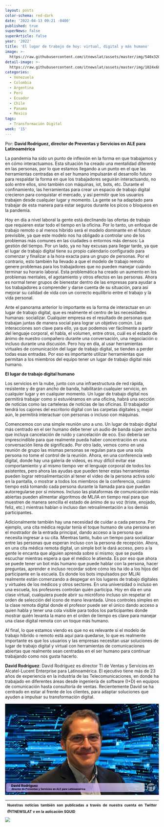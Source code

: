 ```yaml
---
layout: posts
color-schema: red-dark
date: '2022-04-13 09:21 -0400'
published: true
superNews: false
superArticle: false
year: '2022'
title: 'El lugar de trabajo de hoy: virtual, digital y más humano'
image: >-
  https://raw.githubusercontent.com/itnewslat/assets/master/img/540x320/David-Rodriguez-ALE-p.jpg
detail-image: >-
  https://raw.githubusercontent.com/itnewslat/assets/master/img/1024x680/David-Rodriguez-ALE-g.jpg
categories:
  - Venezuela
  - Colombia
  - Argentina
  - Perú
  - Ecuador
  - Chile
  - Panama
  - Mexico
tags:
  - Transformación Digital
week: '15'
---
```

Por: **David Rodríguez, director de Preventas y Servicios en ALE para Latinoamérica**

La pandemia ha sido un punto de inflexión en la forma en que trabajamos y en cómo interactuamos. Esta situación ha creado una mentalidad diferente en las personas, por lo que estamos llegando a un punto en el que las herramientas centradas en el ser humano impulsarán el desarrollo futuro para respaldar la forma en que los trabajadores seguirán interactuando, no solo entre ellos, sino también con máquinas, iot, bots, etc.
Durante el confinamiento, las herramientas para crear un espacio de trabajo digital crecieron para conquistar el mercado, y así permitir que los usuarios trabajen desde cualquier lugar y momento. La gente se ha adaptado para trabajar de esta manera para estar seguros durante los picos o bloqueos en la pandemia. 

Hoy en día a nivel laboral la gente está declinando las ofertas de trabajo que requieren estar todo el tiempo en la oficina. Por lo tanto, un enfoque de trabajo remoto o al menos híbrido será el modelo dominante en el futuro previsible, ya que este modelo nos ha obligado a controlar uno de los problemas más comunes en las ciudades o entornos más densos: La gestión del tiempo. Por un lado, ya no hay excusas para llegar tarde, ya que el lugar de trabajo digital tiene su propio calendario configurado para comenzar y finalizar a la hora exacta para un grupo de personas. Por el contrario, esto también ha llevado a que el modelo de trabajo remoto genere problemas para los trabajadores que no pueden manejar cuándo terminar su horario laboral. Esta problemática ha creado un aumento en los problemas mentales, el agotamiento y otros efectos en las personas. Ahora es normal tener grupos de bienestar dentro de las empresas para ayudar a los trabajadores a comprender y darse cuenta de su situación, para así mejorar su calidad de vida con un correcto equilibrio entre el trabajo y la vida personal. 

Ante el panorama anterior lo importante es la forma de interactuar en un lugar de trabajo digital, que es realmente el centro de las necesidades humanas: socializar. Cualquier empresa es el resultado de personas que trabajan juntas de manera social para lograr un objetivo común. Las interacciones son clave para ello, ya que podemos ver fácilmente a partir del lenguaje corporal, el habla, el volumen, entre otros, cuál es el estado de ánimo de nuestro compañero durante una conversación, una negociación o incluso durante una discusión. Pero hoy en día, al usar herramientas virtuales de comunicación del lugar de trabajo digital, se tienden a perder todas esas entradas. Por eso es importante utilizar herramientas que permitan a los miembros del equipo tener un lugar de trabajo digital más humano.

**El lugar de trabajo digital humano**

Los servicios en la nube, junto con una infraestructura de red rápida, resistente y de gran ancho de banda, habilitarán cualquier servicio, en cualquier lugar y en cualquier momento. Un lugar de trabajo digital nos permitirá trabajar como si estuviéramos en una oficina, habrá una sección de noticias como las carteleras de noticias de las oficinas. El trabajador tendrá los cajones del escritorio digital con las carpetas digitales y, mejor aún, le permitirá interactuar con personas o incluso con máquinas.

Comencemos con una simple reunión uno a uno. Un lugar de trabajo digital más centrado en el ser humano debe tener un audio de banda súper ancha que incluya cancelación de ruido y cancelación de eco. Eso debería ser imprescindible para que realmente pueda haber concentración en una conversación llena de significado. Por otro lado, vemos como en una reunión de grupo las mismas personas se regulan para que una sola persona no tome el control de la reunión. Ahora, en una conferencia web digital, donde hay una galería de videos, es muy difícil evitar ese comportamiento y al mismo tiempo ver el lenguaje corporal de todos los asistentes, pero ahora las ayudas que pueden tener estas herramientas pueden lograr retroalimentación al tener el video de la persona activa solo en la pantalla, o mostrar a todos los miembros de la conferencia, cuánto tiempo está tomando cada persona durante la llamada para que puedan autorregularse por sí mismos. Incluso las plataformas de comunicación más abiertas pueden alimentar algoritmos de ML/IA en tiempo real para que muestren de manera sencilla el estado de ánimo de su voz (triste, enojado, feliz, etc.) mientras hablan o incluso dan retroalimentación a los demás participantes. 

Adicionalmente también hay una necesidad de cuidar a cada persona. Por ejemplo, una cita médica regular tenía el toque humano de una persona en el mostrador de la entrada principal, dando acceso a la persona que necesita ingresar a su cita. Mientras tanto, hubo un tiempo para socializar entre las personas que esperan incluso con la persona de recepción. Ahora, en una cita médica remota digital, un simple bot le dará acceso, pero a la gente le encanta que alguien aprenda sobre sí mismo; que se pueda escuchar mientras espera a que el médico le atienda. Es por eso que ahora se puede tener un bot más humano que puede hablar con la persona, hacer preguntas, aprender e incluso recordar sobre cómo les ha ido a los hijos del participante en la escuela. Es donde los bots impulsados por ML/AI realmente están comenzando a despegar en los lugares de trabajo digitales y virtuales de los médicos y otros sectores.  En una universidad o incluso en una escuela, los profesores controlan quién participa. Hoy en día en una clase virtual, cualquiera puede abrir su micrófono incluso sin respetar el orden de selección del icono de mano levantada. Unos controles simples en la clase remota digital donde el profesor puede ser el único dando acceso a quien habla y tener una cola visible para todos los participantes donde mostrar quién levanta la mano en el orden de tiempo es clave para manejar una clase digital remota con un toque más humano.

Al final, lo que estamos viendo es que no es relevante si el modelo de trabajo híbrido o remoto está aquí para quedarse, lo que es realmente importante es que los usuarios y las empresas necesitan usar soluciones de lugar de trabajo digital y virtual con herramientas de comunicaciones abiertas que realmente sean centradas en el ser humano para continuar trabajando como nos gusta hacerlo.

**David Rodríguez**: David Rodríguez es director TI de Ventas y Servicios en Alcatel-Lucent Enterprise para Latinoamérica. El ejecutivo tiene más de 23 años de experiencia en la industria de las Telecomunicaciones, en donde ha trabajado en diferentes áreas desde ingeniería de software (I+D) en equipos de comunicación hasta consultoría de ventas. Recientemente David se ha centrado en estar al frente de los clientes, para adaptar soluciones que ayuden a impulsar su transformación digital. 

![](https://raw.githubusercontent.com/itnewslat/assets/master/img/540x320/David-Rodriguez-ALE-p.jpg)

<table style="height: 42px;" width="569">
<tbody>
<tr>
<td style="text-align: justify;"><sub><strong>Nuestras noticias también son publicadas a través de nuestra cuenta en Twitter <a href="https://twitter.com/itnewslat?lang=es">@ITNEWSLAT</a> y en la aplicación <a href="https://squidapp.co/en/">SQUID</a></strong></sub></td>
</tr>
</tbody>
</table>

<img src="https://tracker.metricool.com/c3po.jpg?hash=56f88a41e39ab42c063cc51676587a04"/>